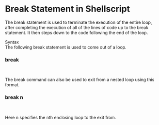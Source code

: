 <h1>Break Statement in Shellscript
</h1>

<p>
The break statement is used to terminate the execution of the entire loop, after completing the execution of all of the lines of code up to the break statement. It then steps down to the code following the end of the loop.<br>

Syntax<br>
The following break statement is used to come out of a loop.<br>

<h3>break</h3><br>

The break command can also be used to exit from a nested loop using this format.<br>
<h3>
break n</h3><br>

Here n specifies the nth enclosing loop to the exit from.<br>

</p>